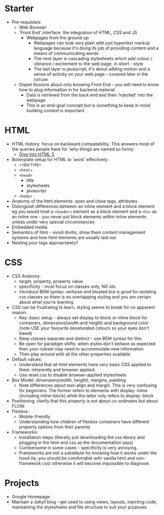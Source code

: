# Starter
* Pre-requisites:
  * Web Browser
  * 'Front End' interface: the integration of HTML, CSS and JS
    * Webpages from the ground up:
      * Webpages can look very plain with just hypertext markup language because it's doing its job of providing content and a means of communicating words
      * The next layer is cascading stylesheets which add colour / vibrance / excitement to the web page, in short - style
      * The last layer is javascript, it's about adding motion and a sense of activity on your web page - covered later in the coruse
  * Dispel illusions about only knowing Front End - you will need to know how to plug information in for backend material
    * Data is retrieved from the back end and then 'injected' into the webpage.
    * This is an end-goal concept but is something to keep in mind: building context is important.

# HTML
* HTML history: focus on backward compatability. This answers most of the queries people have for 'why things are named so funny'.
  * [Dive Into HTML 5]()
* Boilerplate setup for HTML to 'work' effectively:
  * `<!DOCTYPE>`
  * `<html>`
  * `<head>`
    * title
    * stylesheets
    * javascript
  * `<body>`
* Anatomy of the html elements: open and close tags, attributes
* Distinguish differences between an inline element and a block element eg you would treat a `<header>` element as a block element and a `<h1>` as an inline one - you never put block elements within inline elements unless under very special circumstances
* Embedded media
* Semantics of html - avoid divitis, show them content management systems and how html elements are usually laid out
* Nesting your tags appropriately!!

# CSS
* CSS Anatomy:
  * target, property, property value
  * specificity - must focus on classes only, NO ids.
  * introduce BEM syntax: verbose and bloated but is good for isolating css classes so there is no overlapping styling and you are certain about what you're learning
* CSS can be frustrating to learn, styling seems to break for no apparent reason:
  * Key: basic setup - always set display to block or inline block for containers, dimensions(width and height) and background color (note USE your favourite desaturated colours so your eyes don't bleed)
  * Keep classes separate and distinct - use BEM syntax for this
  * Be open for paradigm shifts: when styles don't behave as expected then your ruleset may need to accommodate new information
  * Then play around with all the other properties available
* Default values:
  * Understand that all html elements have very basic CSS applied to them: inherently and browser applied.
  * Use reset.css to disable browser-applied stylesheets
* Box Model: dimensions(width, height), margins, padding
  * Note differences about text-align and margin. This is very confusing for beginners. The former refers to elements with display: inline (including inline-block) while the latter only refers to display: block
* Positioning: clarify that this property is not about co-ordinates but about FLOW.
* Flexbox:
  * Mobile-friendly
  * Understanding how children of flexbox containers have different property options from their parents
* Frameworks:
  * Installation steps (literally just downloading the css library and plugging in the html and css as the documentation says)
  * Cumbersome in some cases - specificity is very annoying.
  * Frameworks are not a substitute for knowing how it works under the hood (ie, you should be comfortable with vanilla html and non-framework css) otherwise it will become impossible to diagnose.

# Projects
* Google Homepage
* Maintain a Jekyll blog - get used to using views, layouts, injecting code, maintaining the stylesheets and file structure to suit your purposes
